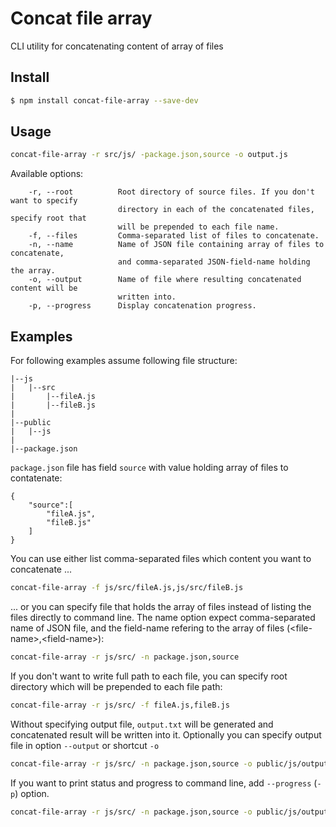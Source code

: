 Concat file array
=================

CLI utility for concatenating content of array of files

Install
-------

```bash
$ npm install concat-file-array --save-dev
```

Usage
-----

```bash
concat-file-array -r src/js/ -package.json,source -o output.js
```

Available options:
```
    -r, --root          Root directory of source files. If you don't want to specify
                        directory in each of the concatenated files, specify root that
                        will be prepended to each file name.
    -f, --files         Comma-separated list of files to concatenate.
    -n, --name          Name of JSON file containing array of files to concatenate,
                        and comma-separated JSON-field-name holding the array.
    -o, --output        Name of file where resulting concatenated content will be
                        written into.
    -p, --progress      Display concatenation progress.
```
Examples
--------

For following examples assume following file structure:

```
|--js
|   |--src
|       |--fileA.js
|       |--fileB.js
|
|--public
|   |--js
|
|--package.json
```

```package.json``` file has field ```source``` with value holding array of files to contatenate:

```
{
    "source":[
        "fileA.js",
        "fileB.js"
    ]
}
```

You can use either list comma-separated files which content you want to concatenate ...
```bash
concat-file-array -f js/src/fileA.js,js/src/fileB.js
```

... or you can specify file that holds the array of files instead of listing the files directly to command line. The name option expect comma-separated name of JSON file, and the field-name refering to the array of files (\<file-name\>,\<field-name\>):
```bash
concat-file-array -r js/src/ -n package.json,source
```

If you don't want to write full path to each file, you can specify root directory which will be prepended to each file path:
```bash
concat-file-array -r js/src/ -f fileA.js,fileB.js
```

Without specifying output file, ```output.txt``` will be generated and concatenated result will be written into it. Optionally you can specify output file in option ```--output``` or shortcut ```-o```
```bash
concat-file-array -r js/src/ -n package.json,source -o public/js/output.js
```

If you want to print status and progress to command line, add ```--progress``` (```-p```) option.
```bash
concat-file-array -r js/src/ -n package.json,source -o public/js/output.js -p
```
